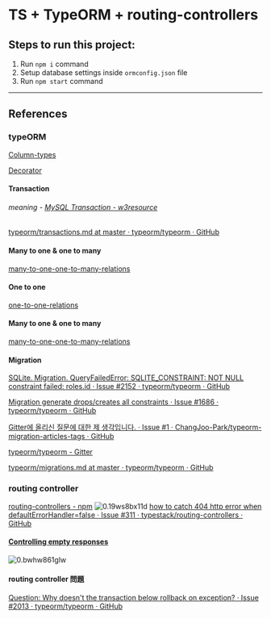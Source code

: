 # TS + TypeORM + routing-controllers

## Steps to run this project:

1. Run `npm i` command
2. Setup database settings inside `ormconfig.json` file
3. Run `npm start` command

----
## References

### typeORM


[Column-types](http://typeorm.io/#/entities/column-types)

[Decorator](http://typeorm.io/#/decorator-reference/joincolumn)


#### Transaction
###### meaning - [MySQL Transaction - w3resource](https://www.w3resource.com/mysql/mysql-transaction.php)

[typeorm/transactions.md at master · typeorm/typeorm · GitHub](https://github.com/typeorm/typeorm/blob/master/docs/transactions.md)

#### Many to one & one to many
[many-to-one-one-to-many-relations ](https://github.com/typeorm/typeorm/blob/master/docs/many-to-one-one-to-many-relations.md)

#### One to one
[one-to-one-relations ](https://github.com/typeorm/typeorm/blob/master/docs/one-to-one-relations.md)

#### Many to one & one to many
[many-to-one-one-to-many-relations](https://github.com/typeorm/typeorm/blob/master/docs/many-to-one-one-to-many-relations.md)

#### Migration
[SQLite. Migration. QueryFailedError: SQLITE_CONSTRAINT: NOT NULL constraint failed: roles.id · Issue #2152 · typeorm/typeorm · GitHub](https://github.com/typeorm/typeorm/issues/2152)

[Migration generate drops/creates all constraints · Issue #1686 · typeorm/typeorm · GitHub](https://github.com/typeorm/typeorm/issues/1686)

[Gitter에 올리신 질문에 대한 제 생각입니다. · Issue #1 · ChangJoo-Park/typeorm-migration-articles-tags · GitHub](https://github.com/ChangJoo-Park/typeorm-migration-articles-tags/issues/1)

[typeorm/typeorm - Gitter](https://gitter.im/typeorm/typeorm?at=5ad506b85f188ccc15702151)

[typeorm/migrations.md at master · typeorm/typeorm · GitHub](https://github.com/typeorm/typeorm/blob/master/docs/migrations.md)

### routing controller

[routing-controllers - npm](https://www.npmjs.com/package/routing-controllers)
![0.19ws8bx11d](/:storage/0.19ws8bx11d.png)
[how to catch 404 http error when defaultErrorHandler=false · Issue #311 · typestack/routing-controllers · GitHub](https://github.com/typestack/routing-controllers/issues/311)


#### [Controlling empty responses](https://github.com/typestack/routing-controllers#controlling-empty-responses)
![0.bwhw861glw](/:storage/0.bwhw861glw.png)


#### routing controller 問題
[Question: Why doesn't the transaction below rollback on exception? · Issue #2013 · typeorm/typeorm · GitHub](https://github.com/typeorm/typeorm/issues/2013)


